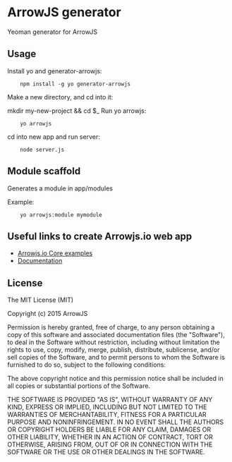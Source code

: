 ArrowJS generator
==================

Yeoman generator for ArrowJS

## Usage

Install yo and generator-arrowjs:

```
    npm install -g yo generator-arrowjs
```

Make a new directory, and cd into it:

mkdir my-new-project && cd $_
Run yo arrowjs:

```
    yo arrowjs
```
    
cd into new app and run server:

```
    node server.js
```


## Module scaffold

Generates a module in app/modules

Example:

```
    yo arrowjs:module mymodule
```
## Useful links to create Arrowjs.io web app

* [Arrowjs.io Core examples](https://github.com/arrowjs/examples) 
* [Documentation](https://github.com/arrowjs/Documents)

## License

The MIT License (MIT)

Copyright (c) 2015 ArrowJS

Permission is hereby granted, free of charge, to any person obtaining a copy
of this software and associated documentation files (the "Software"), to deal
in the Software without restriction, including without limitation the rights
to use, copy, modify, merge, publish, distribute, sublicense, and/or sell
copies of the Software, and to permit persons to whom the Software is
furnished to do so, subject to the following conditions:

The above copyright notice and this permission notice shall be included in
all copies or substantial portions of the Software.

THE SOFTWARE IS PROVIDED "AS IS", WITHOUT WARRANTY OF ANY KIND, EXPRESS OR
IMPLIED, INCLUDING BUT NOT LIMITED TO THE WARRANTIES OF MERCHANTABILITY,
FITNESS FOR A PARTICULAR PURPOSE AND NONINFRINGEMENT. IN NO EVENT SHALL THE
AUTHORS OR COPYRIGHT HOLDERS BE LIABLE FOR ANY CLAIM, DAMAGES OR OTHER
LIABILITY, WHETHER IN AN ACTION OF CONTRACT, TORT OR OTHERWISE, ARISING FROM,
OUT OF OR IN CONNECTION WITH THE SOFTWARE OR THE USE OR OTHER DEALINGS IN
THE SOFTWARE.
